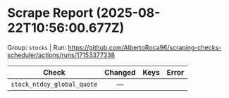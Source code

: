 # Scrape Report (2025-08-22T10:56:00.677Z)

Group: `stocks`  |  Run: https://github.com/AlbertoRoca96/scraping-checks-scheduler/actions/runs/17153377338

| Check | Changed | Keys | Error |
|---|:---:|:--|:--|
| `stock_ntdoy_global_quote` | — |  |  |
